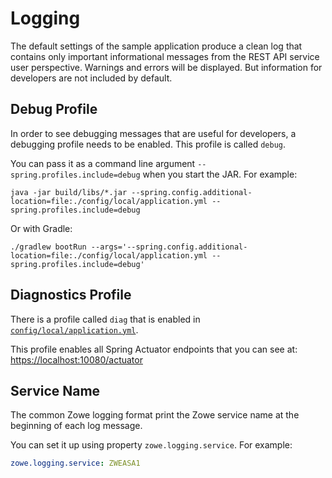 # Logging

The default settings of the sample application produce a clean log that contains
only important informational messages from the REST API service user perspective.
Warnings and errors will be displayed. But information for developers are not included by default.

## Debug Profile

In order to see debugging messages that are useful for developers, a debugging profile needs to be enabled.
This profile is called `debug`.

You can pass it as a command line argument `--spring.profiles.include=debug` when you start the JAR. For example:

    java -jar build/libs/*.jar --spring.config.additional-location=file:./config/local/application.yml --spring.profiles.include=debug

Or with Gradle:

    ./gradlew bootRun --args='--spring.config.additional-location=file:./config/local/application.yml --spring.profiles.include=debug'

## Diagnostics Profile

There is a profile called `diag` that is enabled in [`config/local/application.yml`](/config/local/application.yml).

This profile enables all Spring Actuator endpoints that you can see at: <https://localhost:10080/actuator>

## Service Name

The common Zowe logging format print the Zowe service name at the beginning of each log message.

You can set it up using property `zowe.logging.service`. For example:

```yaml
zowe.logging.service: ZWEASA1
```
